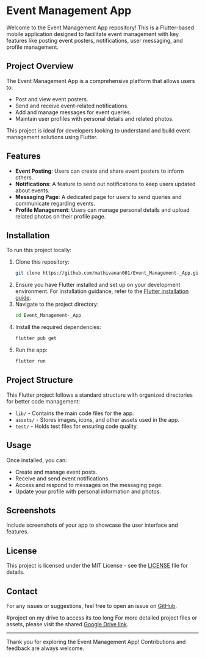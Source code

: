 # Event Management App

Welcome to the Event Management App repository! This is a Flutter-based mobile application designed to facilitate event management with key features like posting event posters, notifications, user messaging, and profile management.

## Project Overview
The Event Management App is a comprehensive platform that allows users to:
- Post and view event posters.
- Send and receive event-related notifications.
- Add and manage messages for event queries.
- Maintain user profiles with personal details and related photos.

This project is ideal for developers looking to understand and build event management solutions using Flutter.

## Features
- **Event Posting**: Users can create and share event posters to inform others.
- **Notifications**: A feature to send out notifications to keep users updated about events.
- **Messaging Page**: A dedicated page for users to send queries and communicate regarding events.
- **Profile Management**: Users can manage personal details and upload related photos on their profile page.

## Installation
To run this project locally:
1. Clone this repository:
   ```bash
   git clone https://github.com/mathivanan001/Event_Management-_App.git
   ```
2. Ensure you have Flutter installed and set up on your development environment. For installation guidance, refer to the [Flutter installation guide](https://docs.flutter.dev/get-started/install).
3. Navigate to the project directory:
   ```bash
   cd Event_Management-_App
   ```
4. Install the required dependencies:
   ```bash
   flutter pub get
   ```
5. Run the app:
   ```bash
   flutter run
   ```

## Project Structure
This Flutter project follows a standard structure with organized directories for better code management:
- `lib/` - Contains the main code files for the app.
- `assets/` - Stores images, icons, and other assets used in the app.
- `test/` - Holds test files for ensuring code quality.

## Usage
Once installed, you can:
- Create and manage event posts.
- Receive and send event notifications.
- Access and respond to messages on the messaging page.
- Update your profile with personal information and photos.

## Screenshots
Include screenshots of your app to showcase the user interface and features.

## License
This project is licensed under the MIT License - see the [LICENSE](LICENSE) file for details.

## Contact
For any issues or suggestions, feel free to open an issue on [GitHub](https://github.com/mathivanan001/Event_Management-_App/issues).

#project on my drive to access its too long
For more detailed project files or assets, please visit the shared [Google Drive link](https://drive.google.com/file/d/1r-KH-NyXKk8R2ICwz2F52oU-4yHLz2aB/view?usp=sharing).

---

Thank you for exploring the Event Management App! Contributions and feedback are always welcome.

